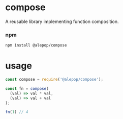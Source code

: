 # compose

A reusable library implementing function composition.

### npm
```bash
npm install @alepop/compose
```

# usage
```javascript
const compose = require('@alepop/compose');

const fn = compose(
  (val) => val * val,
  (val) => val + val
);

fn(1) // 4
```
